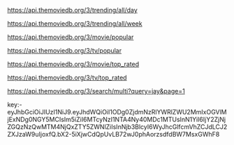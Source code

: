 
https://api.themoviedb.org/3/trending/all/day

https://api.themoviedb.org/3/trending/all/week


https://api.themoviedb.org/3/movie/popular

https://api.themoviedb.org/3/tv/popular


https://api.themoviedb.org/3/movie/top_rated

https://api.themoviedb.org/3/tv/top_rated

<!-- search -->
https://api.themoviedb.org/3/search/multi?query=jay&page=1

key:- eyJhbGciOiJIUzI1NiJ9.eyJhdWQiOiI1ODg0ZjdmNzRlYWRlZWU2MmIxOGVlMjExNDg0NGY5MCIsIm5iZiI6MTcyNzI1NTA4Ny40MDc1MTUsInN1YiI6IjY2ZjNjZGQzNzQwMTM4NjQxZTY5ZWNlZiIsInNjb3BlcyI6WyJhcGlfcmVhZCJdLCJ2ZXJzaW9uIjoxfQ.bX2-5iXjwCdQpUvLB72wJ0phAorzsdfdBW7MsxGWhF8

